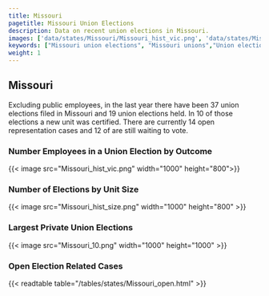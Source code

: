 ```yaml
---
title: Missouri
pagetitle: Missouri Union Elections
description: Data on recent union elections in Missouri.
images: ['data/states/Missouri/Missouri_hist_vic.png', 'data/states/Missouri/Missouri_hist_size.png', 'data/states/Missouri/Missouri_10.png']
keywords: ["Missouri union elections", "Missouri unions","Union elections"]
weight: 1
---
```

##  Missouri

Excluding public employees, in the last year there have been 37 union elections filed in Missouri and 19 union elections held. In 10 of those elections a new unit was certified. There are currently 14 open representation cases and 12 of are still waiting to vote.

### Number Employees in a Union Election by Outcome
{{< image src="Missouri_hist_vic.png" width="1000" height="800">}}

### Number of Elections by Unit Size
{{< image src="Missouri_hist_size.png" width="1000" height="800" >}}

### Largest Private Union Elections
{{< image src="Missouri_10.png" width="1000" height="1000"  >}}

### Open Election Related Cases
{{< readtable table="/tables/states/Missouri_open.html" >}}

